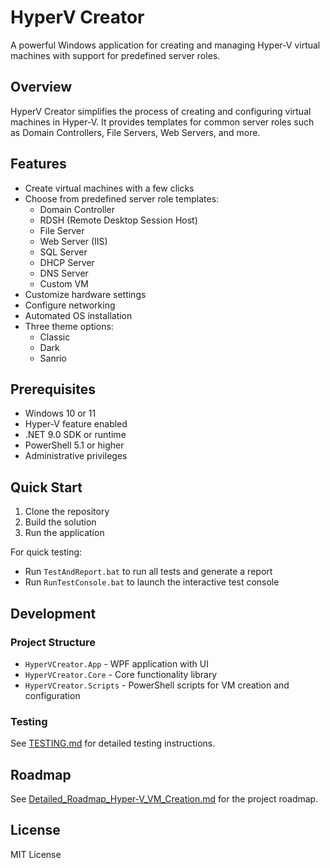 # HyperV Creator

A powerful Windows application for creating and managing Hyper-V virtual machines with support for predefined server roles.

## Overview

HyperV Creator simplifies the process of creating and configuring virtual machines in Hyper-V. It provides templates for common server roles such as Domain Controllers, File Servers, Web Servers, and more.

## Features

- Create virtual machines with a few clicks
- Choose from predefined server role templates:
  - Domain Controller
  - RDSH (Remote Desktop Session Host)
  - File Server
  - Web Server (IIS)
  - SQL Server
  - DHCP Server
  - DNS Server
  - Custom VM
- Customize hardware settings
- Configure networking
- Automated OS installation
- Three theme options:
  - Classic
  - Dark
  - Sanrio

## Prerequisites

- Windows 10 or 11
- Hyper-V feature enabled
- .NET 9.0 SDK or runtime
- PowerShell 5.1 or higher
- Administrative privileges

## Quick Start

1. Clone the repository
2. Build the solution
3. Run the application

For quick testing:
- Run `TestAndReport.bat` to run all tests and generate a report
- Run `RunTestConsole.bat` to launch the interactive test console

## Development

### Project Structure

- `HyperVCreator.App` - WPF application with UI
- `HyperVCreator.Core` - Core functionality library
- `HyperVCreator.Scripts` - PowerShell scripts for VM creation and configuration

### Testing

See [TESTING.md](TESTING.md) for detailed testing instructions.

## Roadmap

See [Detailed_Roadmap_Hyper-V_VM_Creation.md](Detailed_Roadmap_Hyper-V_VM_Creation.md) for the project roadmap.

## License

MIT License